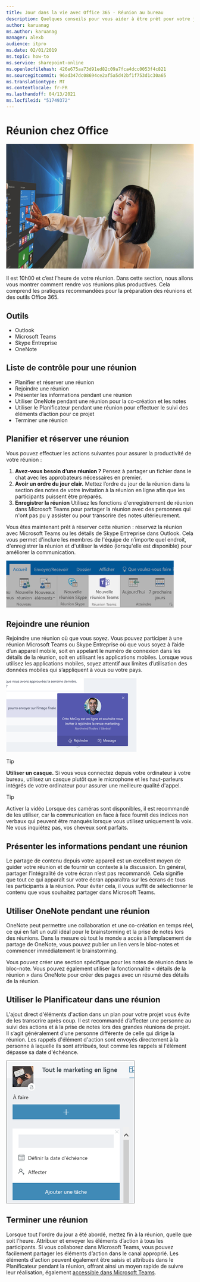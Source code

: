 ```yaml
---
title: Jour dans la vie avec Office 365 - Réunion au bureau
description: Quelques conseils pour vous aider à être prêt pour votre journée de travail dans Office 365
author: karuanag
ms.author: karuanag
manager: alexb
audience: itpro
ms.date: 02/01/2019
ms.topic: how-to
ms.service: sharepoint-online
ms.openlocfilehash: 426e675aa73d91ed82c09a7fca4dcc0053f4c821
ms.sourcegitcommit: 96ad347dc08694ce2af5a5d42bf1f753d1c30a65
ms.translationtype: MT
ms.contentlocale: fr-FR
ms.lasthandoff: 04/13/2021
ms.locfileid: "51749372"
---
```

# <a name="meeting-at-the-office"></a>Réunion chez Office

![Visuel de la journée pendant le trajet](media/ditl_meeting.png)

Il est 10h00 et c’est l’heure de votre réunion. Dans cette section, nous allons vous montrer comment rendre vos réunions plus productives.  Cela comprend les pratiques recommandées pour la préparation des réunions et des outils Office 365.  

## <a name="tools"></a>Outils
- Outlook
- Microsoft Teams
- Skype Entreprise
- OneNote

## <a name="checklist-for-your-meeting"></a>Liste de contrôle pour une réunion
- Planifier et réserver une réunion
- Rejoindre une réunion
- Présenter les informations pendant une réunion
- Utiliser OneNote pendant une réunion pour la co-création et les notes
- Utiliser le Planificateur pendant une réunion pour effectuer le suivi des éléments d’action pour ce projet
- Terminer une réunion
 
## <a name="plan-and-book-your-meeting"></a>Planifier et réserver une réunion
Vous pouvez effectuer les actions suivantes pour assurer la productivité de votre réunion :

1. **Avez-vous besoin d’une réunion ?** Pensez à partager un fichier dans le chat avec les approbateurs nécessaires en premier.  
1. **Avoir un ordre du jour clair.**  Mettez l’ordre du jour de la réunion dans la section des notes de votre invitation à la réunion en ligne afin que les participants puissent être préparés.
1. **Enregistrer la réunion**  Utilisez les fonctions d'enregistrement de réunion dans Microsoft Teams pour partager la réunion avec des personnes qui n'ont pas pu y assister ou pour transcrire des notes ultérieurement.  

Vous êtes maintenant prêt à réserver cette réunion : réservez la réunion avec Microsoft Teams ou les détails de Skype Entreprise dans Outlook. Cela vous permet d'inclure les membres de l'équipe de n’importe quel endroit, d'enregistrer la réunion et d'utiliser la vidéo (lorsqu'elle est disponible) pour améliorer la communication. 

![Teams dans Outlook ](media/ditl_teamsoutlook.png)

## <a name="join-a-meeting"></a>Rejoindre une réunion
Rejoindre une réunion où que vous soyez. Vous pouvez participer à une réunion Microsoft Teams ou Skype Entreprise où que vous soyez à l’aide d’un appareil mobile, soit en appelant le numéro de connexion dans les détails de la réunion, soit en utilisant les applications mobiles. Lorsque vous utilisez les applications mobiles, soyez attentif aux limites d’utilisation des données mobiles qui s’appliquent à vous ou votre pays.

![Notification de participation à une réunion Teams](media/ditl_teamsjoin.png)

> [!TIP]
> **Utiliser un casque.** Si vous vous connectez depuis votre ordinateur à votre bureau, utilisez un casque plutôt que le microphone et les haut-parleurs intégrés de votre ordinateur pour assurer une meilleure qualité d'appel.

> [!TIP]
> Activer la vidéo Lorsque des caméras sont disponibles, il est recommandé de les utiliser, car la communication en face à face fournit des indices non verbaux qui peuvent être manqués lorsque vous utilisez uniquement la voix. Ne vous inquiétez pas, vos cheveux sont parfaits. 

## <a name="present-information-in-a-meeting"></a>Présenter les informations pendant une réunion
Le partage de contenu depuis votre appareil est un excellent moyen de guider votre réunion et de fournir un contexte à la discussion. En général, partager l’intégralité de votre écran n’est pas recommandé. Cela signifie que tout ce qui apparaît sur votre écran apparaîtra sur les écrans de tous les participants à la réunion. Pour éviter cela, il vous suffit de sélectionner le contenu que vous souhaitez partager dans Microsoft Teams. 

## <a name="use-onenote-in-a-meeting"></a>Utiliser OneNote pendant une réunion
OneNote peut permettre une collaboration et une co-création en temps réel, ce qui en fait un outil idéal pour le brainstorming et la prise de notes lors des réunions. Dans la mesure où tout le monde a accès à l’emplacement de partage de OneNote, vous pouvez publier un lien vers le bloc-notes et commencer immédiatement le brainstorming.

Vous pouvez créer une section spécifique pour les notes de réunion dans le bloc-note. Vous pouvez également utiliser la fonctionnalité « détails de la réunion » dans OneNote pour créer des pages avec un résumé des détails de la réunion.

## <a name="use-planner-in-a-meeting"></a>Utiliser le Planificateur dans une réunion
L'ajout direct d'éléments d'action dans un plan pour votre projet vous évite de les transcrire après coup. Il est recommandé d’affecter une personne au suivi des actions et à la prise de notes lors des grandes réunions de projet. Il s’agit généralement d’une personne différente de celle qui dirige la réunion. Les rappels d'élément d'action sont envoyés directement à la personne à laquelle ils sont attribués, tout comme les rappels si l'élément dépasse sa date d'échéance. 

![Tâche du Planificateur](media/ditl_task.png)

## <a name="end-a-meeting"></a>Terminer une réunion
Lorsque tout l'ordre du jour a été abordé, mettez fin à la réunion, quelle que soit l'heure. Attribuer et envoyer les éléments d’action à tous les participants. Si vous collaborez dans Microsoft Teams, vous pouvez facilement partager les éléments d’action dans le canal approprié. Les éléments d'action peuvent également être saisis et attribués dans le Planificateur pendant la réunion, offrant ainsi un moyen rapide de suivre leur réalisation, également [accessible dans Microsoft Teams](https://support.office.com/article/use-planner-in-microsoft-teams-62798a9f-e8f7-4722-a700-27dd28a06ee0). 
